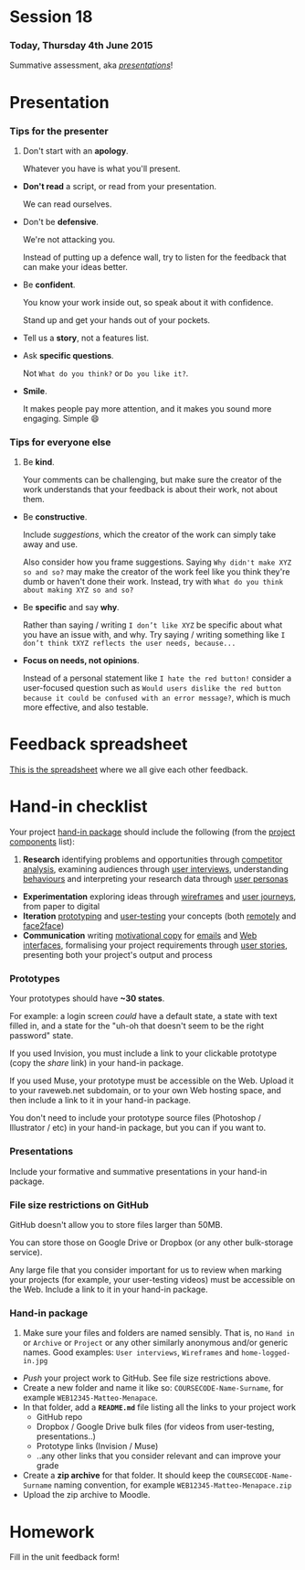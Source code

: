 # Session 18	

### Today, Thursday 4th June 2015

Summative assessment, aka [*presentations*](#presentations)!


# Presentation

### Tips for the presenter

1. Don't start with an **apology**.   
  
	Whatever you have is what you'll present. 
* **Don't read** a script, or read from your presentation.   
  
	We can read ourselves.
* Don't be **defensive**.   
  
	We're not attacking you. 
	
	Instead of putting up a defence wall, try to listen for the feedback that can make your ideas better. 
* Be **confident**.   
  
	You know your work inside out, so speak about it with confidence.   
	
	Stand up and get your hands out of your pockets.
* Tell us a **story**, not a features list.  
  
	<!---->
* Ask **specific questions**.   
  
	Not `What do you think?` or `Do you like it?`. 
* **Smile**.   
  
	It makes people pay more attention, and it makes you sound more engaging. Simple :smile:

<!--
* Don't try to **please me**.   
  
	Our ideas may be different and I respect that. Your job is to show the value of your work, not to flatter me. 
-->

### Tips for everyone else

1. Be **kind**.   
  
	Your comments can be challenging, but make sure the creator of the work understands that your feedback is about their work, not about them.
* Be **constructive**.   
  
	Include *suggestions*, which the creator of the work can simply take away and use.   
  
	Also consider how you frame suggestions. Saying `Why didn't make XYZ so and so?` may make the creator of the work feel like you think they're dumb or haven't done their work. Instead, try with `What do you think about making XYZ so and so?`
* Be **specific** and say **why**.   
  
	Rather than saying / writing `I don’t like XYZ` be specific about what you have an issue with, and why. Try saying / writing something like `I don’t think tXYZ reflects the user needs, because...`     
* **Focus on needs, not opinions**.
	
	Instead of a personal statement like `I hate the red button!` consider a user-focused question such as `Would users dislike the red button because it could be confused with an error message?`, which is much more effective, and also testable.




# Feedback spreadsheet

[This is the spreadsheet](https://docs.google.com/spreadsheets/d/1obz1D_ORgucj6ei3nIYDcFOxfAKhSDyM3jqQ7SuFGEw/edit?usp=sharing) where we all give each other feedback.




# Hand-in checklist

Your project [hand-in package](#hand-in-package) should include the following (from the [project components](../README.md#components) list):

1. **Research** identifying problems and opportunities through [competitor analysis](session-02.md#competitor-analysis), examining audiences through [user interviews](session-03.md#user-interviews), understanding [behaviours](session-14.md#designing-behaviours) and interpreting your research data through [user personas](session-04.md#user-personas) 
* **Experimentation** exploring ideas through [wireframes](session-05.md#wireframing) and [user journeys](session-06.md#user-journeys), from paper to digital
* **Iteration** [prototyping](session-13.md#rapid-prototyping) and [user-testing](session-15.md#user-testing-preparation) your concepts (both [remotely](session-07.md#usability-testing) and [face2face](session-15.md#let-them-in-))
* **Communication** writing [motivational copy](session-10.md#your-turn) for [emails](session-11.md#engagement-email) and [Web interfaces](session-10.md#2-hack-your-interface-copy), formalising your project requirements through [user stories](session-13.md#your-stories), presenting both your project's output and process  

### Prototypes

Your prototypes should have **~30 states**. 
		
For example: a login screen *could* have a default state, a state with text filled in, and a state for the "uh-oh that doesn't seem to be the right password" state. 

If you used Invision, you must include a link to your clickable prototype (copy the *share* link) in your hand-in package.

If you used Muse, your prototype must be accessible on the Web. Upload it to your raveweb.net subdomain, or to your own Web hosting space, and then include a link to it in your hand-in package.

You don't need to include your prototype source files (Photoshop / Illustrator / etc) in your hand-in package, but you can if you want to.

### Presentations

Include your formative and summative presentations in your hand-in package.

### File size restrictions on GitHub

GitHub doesn't allow you to store files larger than 50MB. 

You can store those on Google Drive or Dropbox (or any other bulk-storage service). 

Any large file that you consider important for us to review when marking your projects (for example, your user-testing videos) must be accessible on the Web. Include a link to it in your hand-in package.	

### Hand-in package

1. Make sure your files and folders are named sensibly. That is, no `Hand in` or `Archive` or `Project` or any other similarly anonymous and/or generic names. Good examples: `User interviews`, `Wireframes` and `home-logged-in.jpg`
* *Push* your project work to GitHub. See file size restrictions above.
* Create a new folder and name it like so: `COURSECODE-Name-Surname`, for example `WEB12345-Matteo-Menapace`.
* In that folder, add a **`README.md`** file listing all the links to your project work
	* GitHub repo
	* Dropbox / Google Drive bulk files (for videos from user-testing, presentations..)
	* Prototype links (Invision / Muse)
	* ..any other links that you consider relevant and can improve your grade
* Create a **zip archive** for that folder. It should keep the `COURSECODE-Name-Surname` naming convention, for example `WEB12345-Matteo-Menapace.zip`
* Upload the zip archive to Moodle.



# Homework

Fill in the unit feedback form!